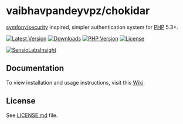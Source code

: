 # vaibhavpandeyvpz/chokidar
[symfony/security](https://github.com/symfony/security) inspired, simpler authentication system for [PHP](http://www.php.net/) 5.3+.

[![Latest Version][latest-version-image]][latest-version-url]
[![Downloads][downloads-image]][downloads-url]
[![PHP Version][php-version-image]][php-version-url]
[![License][license-image]][license-url]

[![SensioLabsInsight][insights-image]][insights-url]

Documentation
-------
To view installation and usage instructions, visit this [Wiki](https://github.com/vaibhavpandeyvpz/chokidar/wiki).

License
-------
See [LICENSE.md][license-url] file.

[latest-version-image]: https://img.shields.io/github/release/vaibhavpandeyvpz/chokidar.svg?style=flat-square
[latest-version-url]: https://github.com/vaibhavpandeyvpz/chokidar/releases
[downloads-image]: https://img.shields.io/packagist/dt/vaibhavpandeyvpz/chokidar.svg?style=flat-square
[downloads-url]: https://packagist.org/packages/vaibhavpandeyvpz/chokidar
[php-version-image]: http://img.shields.io/badge/php-5.3+-8892be.svg?style=flat-square
[php-version-url]: https://packagist.org/packages/vaibhavpandeyvpz/chokidar
[license-image]: https://img.shields.io/badge/license-MIT-brightgreen.svg?style=flat-square
[license-url]: LICENSE.md
[insights-image]: https://insight.sensiolabs.com/projects/492c3fba-db8c-41ea-9a3f-3b32550a8c9b/small.png
[insights-url]: https://insight.sensiolabs.com/projects/492c3fba-db8c-41ea-9a3f-3b32550a8c9b
